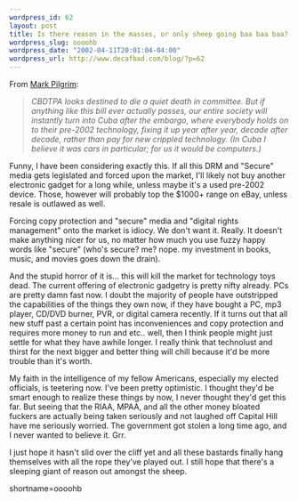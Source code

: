 ```yaml
--- 
wordpress_id: 62
layout: post
title: Is there reason in the masses, or only sheep going baa baa baa?
wordpress_slug: oooohb
wordpress_date: "2002-04-11T20:01:04-04:00"
wordpress_url: http://www.decafbad.com/blog/?p=62
---
```

<p>From <a href="http://diveintomark.org/archives/2002/04/11.html#cbdtpa_we_hardly_knew_ye">Mark Pilgrim</a>:<blockquote><i>CBDTPA looks destined to die a quiet death in committee. But if anything like this bill ever actually passes, our entire society will instantly turn into Cuba after the embargo, where everybody holds on to their pre-2002 technology, fixing it up year after year, decade after decade, rather than pay for new crippled technology. (In Cuba I believe it was cars in particular; for us it would be computers.)</i></blockquote>Funny, I have been considering exactly this.  If all this DRM and "Secure" media gets legislated and forced upon the market, I'll likely not buy another electronic gadget for a long while, unless maybe it's a used pre-2002 device.  Those, however will probably top the $1000+ range on eBay, unless resale is outlawed as well.</p>
<p>Forcing copy protection and "secure" media and "digital rights management" onto the market is idiocy.  We don't want it.  Really.  It doesn't make anything nicer for us, no matter how much you use fuzzy happy words like "secure" (who's secure? me? nope. my investment in books, music, and movies goes down the drain).</p>
<p>And the stupid horror of it is... this will kill the market for technology toys dead.  The current offering of electronic gadgetry is pretty nifty already.  PCs are pretty damn fast now.  I doubt the majority of people have outstripped the capabilities of the things they own now, if they have bought a PC, mp3 player, CD/DVD burner, PVR, or digital camera recently.  If it turns out that all new stuff past a certain point has inconveniences and copy protection and requires more money to run and etc..  well, then I think people might just settle for what they have awhile longer.  I really think that technolust and thirst for the next bigger and better thing will chill because it'd be more trouble than it's worth.</p>
<p>My faith in the intelligence of my fellow Americans, especially my elected officials, is teetering now.  I've been pretty optimistic.  I thought they'd be smart enough to realize these things by now, I never thought they'd get this far.  But seeing that the RIAA, MPAA, and all the other money bloated fuckers are actually being taken seriously and not laughed off Capital Hill have me seriously worried.  The government got stolen a long time ago, and I never wanted to believe it.  Grr.</p>
<p>I just hope it hasn't slid over the cliff yet and all these bastards finally hang themselves with all the rope they've played out.  I still hope that there's a sleeping giant of reason out amongst the sheep.</p>
<!--more-->
shortname=oooohb
